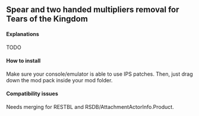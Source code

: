 ## Spear and two handed multipliers removal for Tears of the Kingdom

#### Explanations 

TODO

#### How to install

Make sure your console/emulator is able to use IPS patches. Then, just drag down the mod pack inside your mod folder.

#### Compatibility issues

Needs merging for RESTBL and RSDB/AttachmentActorInfo.Product.